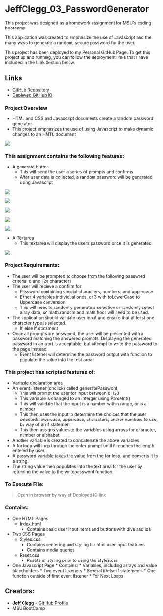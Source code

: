 # JeffClegg_03_PasswordGenerator

This project was designed as a homework assignment for MSU's coding bootcamp. 

This application was created to emphasize the use of Javascript and the many ways to generate a random, secure password for the user. 

This project has been deployed to my Personal GitHub Page. To get this project up and running, you can follow the deployment links that I have included in the Link Section below.

## Links

* [GitHub Repository](https://github.com/JC72/JeffClegg_03_PasswordGenerator)
* [Deployed GitHub IO](https://jc72.github.io/JeffClegg_03_PasswordGenerator/) 

### Project Overview
* HTML and CSS and Javascript documents create a random password generator 
* This project emphasizes the use of using Javascript to make dynamic changes to an HMTL document

![](assets/ScreenShots/StartingPage.png)

### This assignment contains the following features: 
* A generate button
    * This will send the user a series of prompts and confirms
    * After user data is collected, a random password will be generated using Javascript

![](assets/ScreenShots/LengthPrompt.png)

![](assets/ScreenShots/LowerCase.png)

![](assets/ScreenShots/NumberPrompt.png)

![](assets/ScreenShots/SpecChars.png)

![](assets/ScreenShots/UpperCase.png)

* A Textarea
    * This textarea will display the users password once it is generated

![](assets/ScreenShots/FinalProduct.png)


### Project Requirements: 
* The user will be prompted to choose from the following password criteria: 8 and 128 characters
* The user will recieve a confirm for: 
    * Password containing special characters, numbers, and uppercase
    * Either 4 variables individual ones, or 3 with toLowerCase to Uppercase conversion
    * This will need to randomly generate a selection or randomly select array data, so math.random and math.floor will need to be used.     
* The application should validate user input and ensure that at least one character type is selected.
    * If, else if statement 
* Once all prompts are answered, the user will be presented with a password matching the answered prompts. Displaying the generated password in an alert is acceptable, but attempt to write the password to the page instead.
    * Event listener will determine the password output with function to populate the value into the test area.

### This project has scripted features of:
* Variable declaration area 
* An event listener (onclick) called generatePassword
    * This will prompt the user for input between 8-128
    * This variable is changed to an interger using ParseInt()
    * This will validate that the input is a number within range, or is a number
    * This then uses the input to determine the choices that the user selected: lowercase, uppercase, characters, and/or numbers to use, by way of an if statement
    * This then assigns values to the variables using arrays for character, number or alphabet
* Another variable is created to concatenate the above variables
* A for loop will loop through the enter prompt until it reaches the length entered by user. 
* A password variable takes the value from the for loop, and converts it to a string. 
* The string value then populates into the text area for the user by returning the value to the writepassword function.

### To Execute File:
> Open in browser by way of Deployed IO link

### Contains: 
* One HTML Pages
    * Index.html 
        * Contains basic user input items and buttons with divs and ids
* Two CSS Pages
    * Styles.css
        * Contains centering and styling for html user input features
        * Contains media queries
    * Reset.css
        * Resets all styling prior to using the styles.css
* One Javascript Page
        * Contains: 
        * Variables, including arrays and value placeholders
        * Two event listeners
        * Several if/else if statements
        * One function outside of first event listener
        * For Next Loops

## Creators:

* **Jeff Clegg** - [Git Hub Profile](https://github.com/JC72)
* MSU BootCamp









